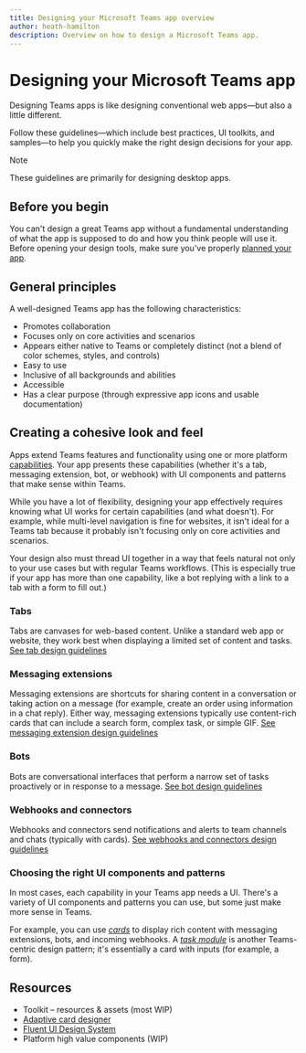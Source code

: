 ```yaml
---
title: Designing your Microsoft Teams app overview
author: heath-hamilton
description: Overview on how to design a Microsoft Teams app.
---
```

# Designing your Microsoft Teams app

Designing Teams apps is like designing conventional web apps—but also a little different.

Follow these guidelines—which include best practices, UI toolkits, and samples—to help you quickly make the right design decisions for your app.

> [!NOTE]
> These guidelines are primarily for designing desktop apps.

## Before you begin

You can't design a great Teams app without a fundamental understanding of what the app is supposed to do and how you think people will use it. Before opening your design tools, make sure you've properly [planned your app](../concepts/extensibility-points.md).

## General principles

A well-designed Teams app has the following characteristics:

* Promotes collaboration
* Focuses only on core activities and scenarios
* Appears either native to Teams or completely distinct (not a blend of color schemes, styles, and controls)
* Easy to use
* Inclusive of all backgrounds and abilities
* Accessible
* Has a clear purpose (through expressive app icons and usable documentation)

## Creating a cohesive look and feel

Apps extend Teams features and functionality using one or more platform [capabilities](../concepts/capabilities-overview.md). Your app presents these capabilities (whether it's a tab, messaging extension, bot, or webhook) with UI components and patterns that make sense within Teams.

While you have a lot of flexibility, designing your app effectively requires knowing what UI works for certain capabilities (and what doesn't). For example, while multi-level navigation is fine for websites, it isn't ideal for a Teams tab because it probably isn't focusing only on core activities and scenarios.

Your design also must thread UI together in a way that feels natural not only to your use cases but with regular Teams workflows. (This is especially true if your app has more than one capability, like a bot replying with a link to a tab with a form to fill out.)

### Tabs

Tabs are canvases for web-based content. Unlike a standard web app or website, they work best when displaying a limited set of content and tasks. [See tab design guidelines](../designing-your-app/designing-tabs.md)

### Messaging extensions

Messaging extensions are shortcuts for sharing content in a conversation or taking action on a message (for example, create an order using information in a chat reply). Either way, messaging extensions typically use content-rich cards that can include a search form, complex task, or simple GIF. [See messaging extension design guidelines](../designing-your-app/designing-messaging-extensions.md)

### Bots

Bots are conversational interfaces that perform a narrow set of tasks proactively or in response to a message. [See bot design guidelines](../designing-your-app/designing-bots.md)

### Webhooks and connectors

Webhooks and connectors send notifications and alerts to team channels and chats (typically with cards). [See webhooks and connectors design guidelines](../designing-your-app/designing-connectors.md)

### Choosing the right UI components and patterns

In most cases, each capability in your Teams app needs a UI. There's a variety of UI components and patterns you can use, but some just make more sense in Teams.

For example, you can use [*cards*](../designing-your-app/designing-cards.md) to display rich content with messaging extensions, bots, and incoming webhooks. A [*task module*](../designing-your-app/designing-task-modules.md) is another Teams-centric design pattern; it's essentially a card with inputs (for example, a form).

## Resources

* Toolkit – resources & assets (most WIP)
* [Adaptive card designer](https://adaptivecards.io/designer)
* [Fluent UI Design System](https://fluentsite.z22.web.core.windows.net/)
* Platform high value components (WIP)
